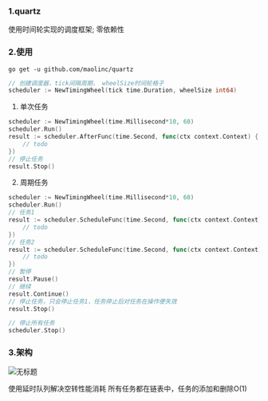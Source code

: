 ### 1.quartz
使用时间轮实现的调度框架; 零依赖性

### 2.使用
```shell
go get -u github.com/maolinc/quartz
```
```go
// 创建调度器，tick间隔周期， wheelSize时间轮格子
scheduler := NewTimingWheel(tick time.Duration, wheelSize int64)
```

1. 单次任务
```go
scheduler := NewTimingWheel(time.Millisecond*10, 60)
scheduler.Run()
result := scheduler.AfterFunc(time.Second, func(ctx context.Context) {
    // todo
})
// 停止任务
result.Stop()
```

2. 周期任务
```go
scheduler := NewTimingWheel(time.Millisecond*10, 60)
scheduler.Run()
// 任务1
result := scheduler.ScheduleFunc(time.Second, func(ctx context.Context) {
    // todo
})
// 任务2
result := scheduler.ScheduleFunc(time.Second, func(ctx context.Context) {
    // todo
})
// 暂停
result.Pause()
// 继续
result.Continue()
// 停止任务，只会停止任务1，任务停止后对任务在操作便失效
result.Stop()

// 停止所有任务
scheduler.Stop()
```

### 3.架构
![无标题](https://github.com/maolinc/quartz/assets/82015883/bb78c4b4-698a-4834-b000-7bb79d109adb)

使用延时队列解决空转性能消耗
所有任务都在链表中，任务的添加和删除O(1)
